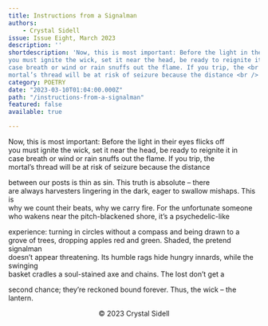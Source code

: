 ```yaml
---
title: Instructions from a Signalman
authors:
    - Crystal Sidell
issue: Issue Eight, March 2023
description: ''
shortdescription: 'Now, this is most important: Before the light in their eyes flicks off <br />
you must ignite the wick, set it near the head, be ready to reignite it in <br />
case breath or wind or rain snuffs out the flame. If you trip, the <br />
mortal’s thread will be at risk of seizure because the distance <br />'
category: POETRY
date: "2023-03-10T01:04:00.000Z"
path: "/instructions-from-a-signalman"
featured: false
available: true

---
```


Now, this is most important: Before the light in their eyes flicks off <br />
you must ignite the wick, set it near the head, be ready to reignite it in <br />
case breath or wind or rain snuffs out the flame. If you trip, the <br />
mortal’s thread will be at risk of seizure because the distance <br />

between our posts is thin as sin. This truth is absolute – there <br />
are always harvesters lingering in the dark, eager to swallow mishaps. This is <br />
why we count their beats, why we carry fire. For the unfortunate someone <br />
who wakens near the pitch-blackened shore, it’s a psychedelic-like <br />

experience: turning in circles without a compass and being drawn to a <br />
grove of trees, dropping apples red and green. Shaded, the pretend signalman <br />
doesn’t appear threatening. Its humble rags hide hungry innards, while the swinging <br />
basket cradles a soul-stained axe and chains. The lost don’t get a <br />

second chance; they’re reckoned bound forever. Thus, the wick – the lantern. <br />


<p style="text-align: center;"> © 2023 Crystal Sidell</p>
